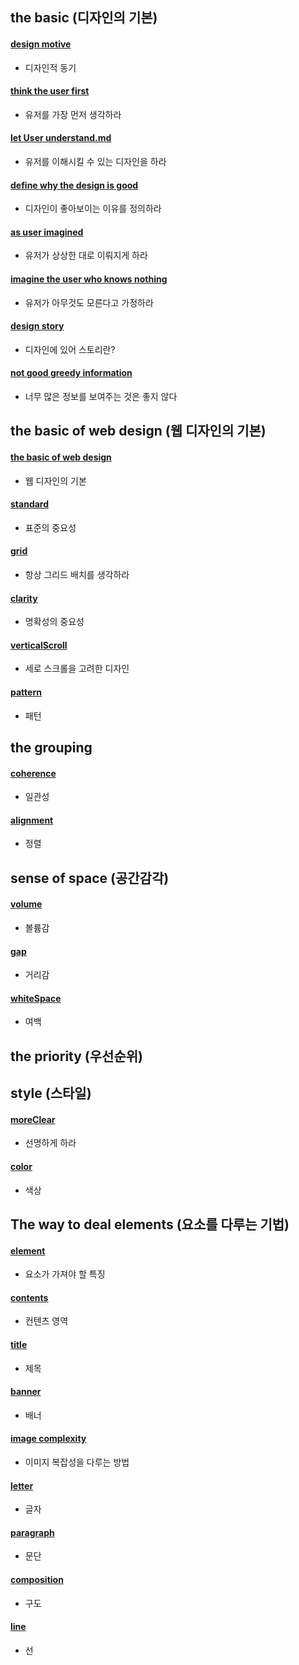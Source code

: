 ## the basic (디자인의 기본)
#### [design motive](motive.md)
- 디자인적 동기

#### [think the user first](thinkUserFirst.md)
- 유저를 가장 먼저 생각하라

#### [let User understand.md](letUserUnderstand.md)
- 유저를 이해시킬 수 있는 디자인을 하라

#### [define why the design is good](defineWhyTheDesignIsGood.md)
- 디자인이 좋아보이는 이유를 정의하라

#### [as user imagined](asImagined.md)
- 유저가 상상한 대로 이뤄지게 하라

#### [imagine the user who knows nothing](ImagineUserWhoKnowsNothing.md)
- 유저가 아무것도 모른다고 가정하라

#### [design story](designStory.md)
- 디자인에 있어 스토리란?

#### [not good greedy information](notGoodGreedyInformation.md)
- 너무 많은 정보를 보여주는 것은 좋지 않다

## the basic of web design (웹 디자인의 기본)
#### [the basic of web design](theBasicOfWebDesign.md)
- 웹 디자인의 기본

#### [standard](standard.md)
- 표준의 중요성

#### [grid](grid.md)
- 항상 그리드 배치를 생각하라

#### [clarity](clarity.md)
- 명확성의 중요성

#### [verticalScroll](verticalScroll.md)
- 세로 스크롤을 고려한 디자인

#### [pattern](pattern.md)
- 패턴

## the grouping
#### [coherence](coherence.md)
- 일관성

#### [alignment](alignment.md)
- 정렬

## sense of space (공간감각)
#### [volume](volume.md)
- 볼륨감

#### [gap](gap.md)
- 거리감

#### [whiteSpace](whiteSpace.md)
- 여백

## the priority (우선순위)

## style (스타일)
#### [moreClear](moreClear.md)
- 선명하게 하라

#### [color](color.md)
- 색상

## The way to deal elements (요소를 다루는 기법)
#### [element](element.md)
- 요소가 가져야 할 특징

#### [contents](contents.md)
- 컨텐츠 영역

#### [title](title.md)
- 제목

#### [banner](banner.md)
- 배너

#### [image complexity](imageComplexity.md)
- 이미지 복잡성을 다루는 방법

#### [letter](letter.md)
- 글자

#### [paragraph](paragraph.md)
- 문단

#### [composition](composition.md)
- 구도

#### [line](line.md)
- 선
